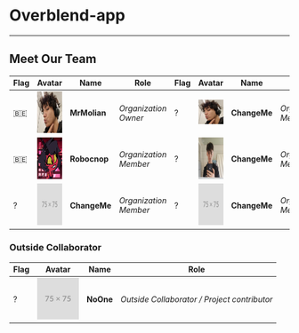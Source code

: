 # Overblend-app
---

## Meet Our Team

| Flag | Avatar | Name | Role | Flag | Avatar | Name | Role |
|---|---|---|---|---|---|---|---|
| 🇧🇪 | <img src="https://github.com/Overblend-app/.github/blob/main/images/Moaad.png" height="75px" alt="Image unavailable"> | **MrMolian** | *Organization Owner* | ? | <img src="https://github.com/Overblend-app/.github/blob/main/images/Moaad.png"> | **ChangeMe** | *Organization Member* |
| 🇧🇪 | <img src="https://github.com/BelgiansDev/.github/blob/main/images/MillieRobo.png" height="75px" alt="Image unavailable"> | **Robocnop** | *Organization Member* | ? | <img src="https://github.com/Overblend-app/.github/blob/main/images/GuiliannoMwahMwah.jpg" height="75px" alt="Image unavailable"> | **ChangeMe** | *Organization Member* |
| ? | <img src="https://github.com/Overblend-app/.github/blob/main/images/placeholder.png" height="75px" alt="Image unavailable"> | **ChangeMe** | *Organization Member* | ? | <img src="https://github.com/Overblend-app/.github/blob/main/images/placeholder.png" height="75px" alt="Image unavailable"> | **ChangeMe** | *Organization Member* |

### Outside Collaborator

| Flag | Avatar | Name | Role |
|---|---|---|---|
| ? | <img src="https://github.com/Overblend-app/.github/blob/main/images/placeholder.png" height="75px" alt="Image unavailable"> | **NoOne** | *Outside Collaborator / Project contributor* |
